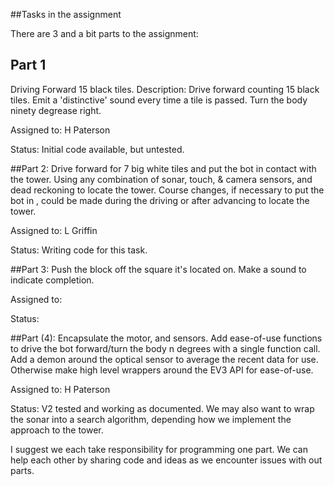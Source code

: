 ##Tasks in the assignment

There are 3 and a bit parts to the assignment:

## Part 1
Driving Forward 15 black tiles.
Description: Drive forward counting 15 black tiles.
Emit a 'distinctive' sound every time a tile is passed.
Turn the body ninety degrease right.

Assigned to: H Paterson

Status: Initial code available, but untested.


##Part 2:
Drive forward for 7 big white tiles and put the bot in contact with the tower.
Using any combination of sonar, touch, & camera sensors, and dead reckoning to locate the tower.
Course changes, if necessary to put the bot in , could be made during the driving or after advancing to locate the tower.

Assigned to: L Griffin

Status: Writing code for this task.


##Part 3:
Push the block off the square it's located on.
Make a sound to indicate completion.

Assigned to:

Status:


##Part (4):
Encapsulate the motor, and sensors.
Add ease-of-use functions to drive the bot forward/turn the body n degrees with a single function call.
Add a demon around the optical sensor to average the recent data for use.
Otherwise make high level wrappers around the EV3 API for ease-of-use.

Assigned to: H Paterson

Status: V2 tested and working as documented.
We may also want to wrap the sonar into a search algorithm, depending how we implement the approach to the tower.



I suggest we each take responsibility for programming one part. We can help each other by sharing code and
ideas as we encounter issues with out parts.






